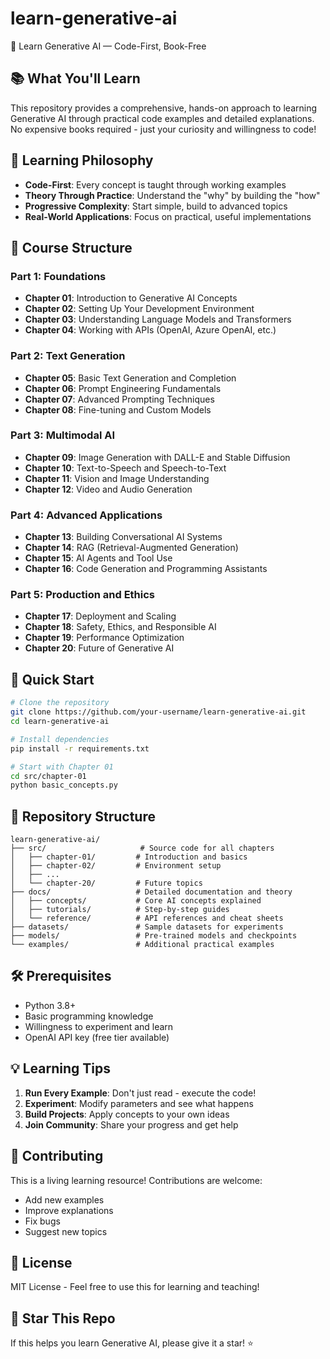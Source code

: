 # learn-generative-ai

🚀 Learn Generative AI — Code-First, Book-Free

## 📚 What You'll Learn

This repository provides a comprehensive, hands-on approach to learning Generative AI through practical code examples and detailed explanations. No expensive books required - just your curiosity and willingness to code!

## 🎯 Learning Philosophy

- **Code-First**: Every concept is taught through working examples
- **Theory Through Practice**: Understand the "why" by building the "how"
- **Progressive Complexity**: Start simple, build to advanced topics
- **Real-World Applications**: Focus on practical, useful implementations

## 📖 Course Structure

### Part 1: Foundations

- **Chapter 01**: Introduction to Generative AI Concepts
- **Chapter 02**: Setting Up Your Development Environment
- **Chapter 03**: Understanding Language Models and Transformers
- **Chapter 04**: Working with APIs (OpenAI, Azure OpenAI, etc.)

### Part 2: Text Generation

- **Chapter 05**: Basic Text Generation and Completion
- **Chapter 06**: Prompt Engineering Fundamentals
- **Chapter 07**: Advanced Prompting Techniques
- **Chapter 08**: Fine-tuning and Custom Models

### Part 3: Multimodal AI

- **Chapter 09**: Image Generation with DALL-E and Stable Diffusion
- **Chapter 10**: Text-to-Speech and Speech-to-Text
- **Chapter 11**: Vision and Image Understanding
- **Chapter 12**: Video and Audio Generation

### Part 4: Advanced Applications

- **Chapter 13**: Building Conversational AI Systems
- **Chapter 14**: RAG (Retrieval-Augmented Generation)
- **Chapter 15**: AI Agents and Tool Use
- **Chapter 16**: Code Generation and Programming Assistants

### Part 5: Production and Ethics

- **Chapter 17**: Deployment and Scaling
- **Chapter 18**: Safety, Ethics, and Responsible AI
- **Chapter 19**: Performance Optimization
- **Chapter 20**: Future of Generative AI

## 🚀 Quick Start

```bash
# Clone the repository
git clone https://github.com/your-username/learn-generative-ai.git
cd learn-generative-ai

# Install dependencies
pip install -r requirements.txt

# Start with Chapter 01
cd src/chapter-01
python basic_concepts.py
```

## 📁 Repository Structure

```text
learn-generative-ai/
├── src/                     # Source code for all chapters
│   ├── chapter-01/         # Introduction and basics
│   ├── chapter-02/         # Environment setup
│   ├── ...
│   └── chapter-20/         # Future topics
├── docs/                   # Detailed documentation and theory
│   ├── concepts/           # Core AI concepts explained
│   ├── tutorials/          # Step-by-step guides
│   └── reference/          # API references and cheat sheets
├── datasets/               # Sample datasets for experiments
├── models/                 # Pre-trained models and checkpoints
└── examples/               # Additional practical examples
```

## 🛠️ Prerequisites

- Python 3.8+
- Basic programming knowledge
- Willingness to experiment and learn
- OpenAI API key (free tier available)

## 💡 Learning Tips

1. **Run Every Example**: Don't just read - execute the code!
2. **Experiment**: Modify parameters and see what happens
3. **Build Projects**: Apply concepts to your own ideas
4. **Join Community**: Share your progress and get help

## 🤝 Contributing

This is a living learning resource! Contributions are welcome:

- Add new examples
- Improve explanations
- Fix bugs
- Suggest new topics

## 📜 License

MIT License - Feel free to use this for learning and teaching!

## 🌟 Star This Repo

If this helps you learn Generative AI, please give it a star! ⭐
